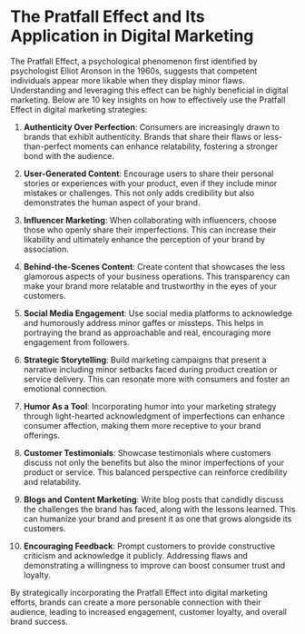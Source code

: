 # The Pratfall Effect and Its Application in Digital Marketing

The Pratfall Effect, a psychological phenomenon first identified by psychologist Elliot Aronson in the 1960s, suggests that competent individuals appear more likable when they display minor flaws. Understanding and leveraging this effect can be highly beneficial in digital marketing. Below are 10 key insights on how to effectively use the Pratfall Effect in digital marketing strategies:

1. **Authenticity Over Perfection**: Consumers are increasingly drawn to brands that exhibit authenticity. Brands that share their flaws or less-than-perfect moments can enhance relatability, fostering a stronger bond with the audience.

2. **User-Generated Content**: Encourage users to share their personal stories or experiences with your product, even if they include minor mistakes or challenges. This not only adds credibility but also demonstrates the human aspect of your brand.

3. **Influencer Marketing**: When collaborating with influencers, choose those who openly share their imperfections. This can increase their likability and ultimately enhance the perception of your brand by association.

4. **Behind-the-Scenes Content**: Create content that showcases the less glamorous aspects of your business operations. This transparency can make your brand more relatable and trustworthy in the eyes of your customers.

5. **Social Media Engagement**: Use social media platforms to acknowledge and humorously address minor gaffes or missteps. This helps in portraying the brand as approachable and real, encouraging more engagement from followers.

6. **Strategic Storytelling**: Build marketing campaigns that present a narrative including minor setbacks faced during product creation or service delivery. This can resonate more with consumers and foster an emotional connection.

7. **Humor As a Tool**: Incorporating humor into your marketing strategy through light-hearted acknowledgment of imperfections can enhance consumer affection, making them more receptive to your brand offerings.

8. **Customer Testimonials**: Showcase testimonials where customers discuss not only the benefits but also the minor imperfections of your product or service. This balanced perspective can reinforce credibility and relatability.

9. **Blogs and Content Marketing**: Write blog posts that candidly discuss the challenges the brand has faced, along with the lessons learned. This can humanize your brand and present it as one that grows alongside its customers.

10. **Encouraging Feedback**: Prompt customers to provide constructive criticism and acknowledge it publicly. Addressing flaws and demonstrating a willingness to improve can boost consumer trust and loyalty.

By strategically incorporating the Pratfall Effect into digital marketing efforts, brands can create a more personable connection with their audience, leading to increased engagement, customer loyalty, and overall brand success.